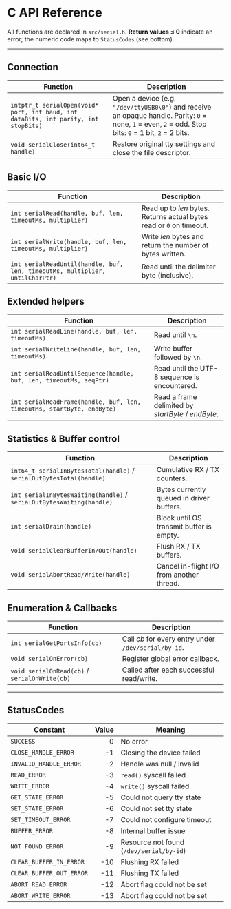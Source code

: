 # C API Reference

All functions are declared in `src/serial.h`. **Return values ≤ 0** indicate an error; the numeric code maps to `StatusCodes` (see bottom).

---

## Connection

| Function | Description |
|----------|-------------|
| `intptr_t serialOpen(void* port, int baud, int dataBits, int parity, int stopBits)` | Open a device (e.g. `"/dev/ttyUSB0\0"`) and receive an opaque handle. Parity: `0` = none, `1` = even, `2` = odd. Stop bits: `0` = 1 bit, `2` = 2 bits. |
| `void serialClose(int64_t handle)` | Restore original tty settings and close the file descriptor. |

## Basic I/O

| Function | Description |
|----------|-------------|
| `int serialRead(handle, buf, len, timeoutMs, multiplier)` | Read up to *len* bytes. Returns actual bytes read or `0` on timeout. |
| `int serialWrite(handle, buf, len, timeoutMs, multiplier)` | Write *len* bytes and return the number of bytes written. |
| `int serialReadUntil(handle, buf, len, timeoutMs, multiplier, untilCharPtr)` | Read until the delimiter byte (inclusive). |

## Extended helpers

| Function | Description |
|----------|-------------|
| `int serialReadLine(handle, buf, len, timeoutMs)` | Read until `\n`. |
| `int serialWriteLine(handle, buf, len, timeoutMs)` | Write buffer followed by `\n`. |
| `int serialReadUntilSequence(handle, buf, len, timeoutMs, seqPtr)` | Read until the UTF-8 sequence is encountered. |
| `int serialReadFrame(handle, buf, len, timeoutMs, startByte, endByte)` | Read a frame delimited by *startByte* / *endByte*. |

## Statistics & Buffer control

| Function | Description |
|----------|-------------|
| `int64_t serialInBytesTotal(handle)` / `serialOutBytesTotal(handle)` | Cumulative RX / TX counters. |
| `int serialInBytesWaiting(handle)` / `serialOutBytesWaiting(handle)` | Bytes currently queued in driver buffers. |
| `int serialDrain(handle)` | Block until OS transmit buffer is empty. |
| `void serialClearBufferIn/Out(handle)` | Flush RX / TX buffers. |
| `void serialAbortRead/Write(handle)` | Cancel in-flight I/O from another thread. |

## Enumeration & Callbacks

| Function | Description |
|----------|-------------|
| `int serialGetPortsInfo(cb)` | Call *cb* for every entry under `/dev/serial/by-id`. |
| `void serialOnError(cb)` | Register global error callback. |
| `void serialOnRead(cb)` / `serialOnWrite(cb)` | Called after each successful read/write. |

---

## StatusCodes

| Constant | Value | Meaning |
|----------|------:|---------|
| `SUCCESS` | 0 | No error |
| `CLOSE_HANDLE_ERROR` | -1 | Closing the device failed |
| `INVALID_HANDLE_ERROR` | -2 | Handle was null / invalid |
| `READ_ERROR` | -3 | `read()` syscall failed |
| `WRITE_ERROR` | -4 | `write()` syscall failed |
| `GET_STATE_ERROR` | -5 | Could not query tty state |
| `SET_STATE_ERROR` | -6 | Could not set tty state |
| `SET_TIMEOUT_ERROR` | -7 | Could not configure timeout |
| `BUFFER_ERROR` | -8 | Internal buffer issue |
| `NOT_FOUND_ERROR` | -9 | Resource not found (`/dev/serial/by-id`) |
| `CLEAR_BUFFER_IN_ERROR` | -10 | Flushing RX failed |
| `CLEAR_BUFFER_OUT_ERROR` | -11 | Flushing TX failed |
| `ABORT_READ_ERROR` | -12 | Abort flag could not be set |
| `ABORT_WRITE_ERROR` | -13 | Abort flag could not be set | 
